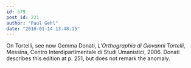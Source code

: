 ```yaml
---
id: 579
post_id: 221
author: "Paul Gehl"
date: "2016-01-14 13:48:15"
---
```

On Tortelli, see now Gemma Donati, <em>L'Orthographia di Giovanni Tortelli</em>, Messina, Centro Interdipartimentale di Studi Umanistici, 2006. Donati describes this edition at p. 251, but does not remark the anomaly.
